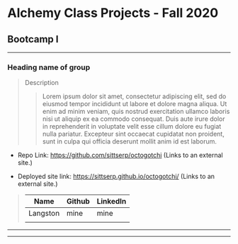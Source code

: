 # Alchemy Class Projects - Fall 2020

## Bootcamp I
___

 ### Heading name of group

> Description 
>>Lorem ipsum dolor sit amet, consectetur adipiscing elit, sed do eiusmod tempor incididunt ut labore et dolore magna aliqua. Ut enim ad minim veniam, quis nostrud exercitation ullamco laboris nisi ut aliquip ex ea commodo consequat. Duis aute irure dolor in reprehenderit in voluptate velit esse cillum dolore eu fugiat nulla pariatur. Excepteur sint occaecat cupidatat non proident, sunt in culpa qui officia deserunt mollit anim id est laborum.

* Repo Link: https://github.com/sittserp/octogotchi (Links to an external site.)

* Deployed site link: https://sittserp.github.io/octogotchi/ (Links to an external site.)

>
>| Name  | Github  | LinkedIn  |
>|---|---|---|
>|  Langston | mine   | mine   |
>|  |    |    |

___
___


